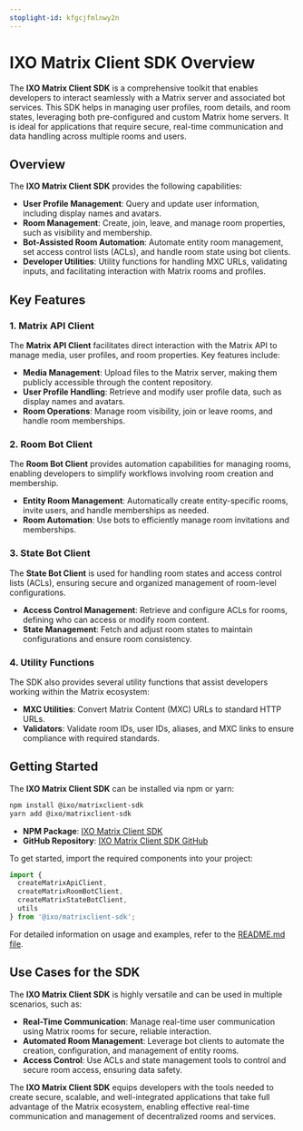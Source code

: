 ```yaml
---
stoplight-id: kfgcjfmlnwy2n
---
```


# IXO Matrix Client SDK Overview

The **IXO Matrix Client SDK** is a comprehensive toolkit that enables developers to interact seamlessly with a Matrix server and associated bot services. This SDK helps in managing user profiles, room details, and room states, leveraging both pre-configured and custom Matrix home servers. It is ideal for applications that require secure, real-time communication and data handling across multiple rooms and users.

## Overview

The **IXO Matrix Client SDK** provides the following capabilities:

- **User Profile Management**: Query and update user information, including display names and avatars.
- **Room Management**: Create, join, leave, and manage room properties, such as visibility and membership.
- **Bot-Assisted Room Automation**: Automate entity room management, set access control lists (ACLs), and handle room state using bot clients.
- **Developer Utilities**: Utility functions for handling MXC URLs, validating inputs, and facilitating interaction with Matrix rooms and profiles.

## Key Features

### 1. Matrix API Client

The **Matrix API Client** facilitates direct interaction with the Matrix API to manage media, user profiles, and room properties. Key features include:

- **Media Management**: Upload files to the Matrix server, making them publicly accessible through the content repository.
- **User Profile Handling**: Retrieve and modify user profile data, such as display names and avatars.
- **Room Operations**: Manage room visibility, join or leave rooms, and handle room memberships.

### 2. Room Bot Client

The **Room Bot Client** provides automation capabilities for managing rooms, enabling developers to simplify workflows involving room creation and membership.

- **Entity Room Management**: Automatically create entity-specific rooms, invite users, and handle memberships as needed.
- **Room Automation**: Use bots to efficiently manage room invitations and memberships.

### 3. State Bot Client

The **State Bot Client** is used for handling room states and access control lists (ACLs), ensuring secure and organized management of room-level configurations.

- **Access Control Management**: Retrieve and configure ACLs for rooms, defining who can access or modify room content.
- **State Management**: Fetch and adjust room states to maintain configurations and ensure room consistency.

### 4. Utility Functions

The SDK also provides several utility functions that assist developers working within the Matrix ecosystem:

- **MXC Utilities**: Convert Matrix Content (MXC) URLs to standard HTTP URLs.
- **Validators**: Validate room IDs, user IDs, aliases, and MXC links to ensure compliance with required standards.

## Getting Started

The **IXO Matrix Client SDK** can be installed via npm or yarn:

```bash
npm install @ixo/matrixclient-sdk
yarn add @ixo/matrixclient-sdk
```

- **NPM Package**: [IXO Matrix Client SDK](https://www.npmjs.com/package/@ixo/matrixclient-sdk)
- **GitHub Repository**: [IXO Matrix Client SDK GitHub](https://github.com/ixofoundation/ixo-matrixclient-sdk)

To get started, import the required components into your project:

```typescript
import {
  createMatrixApiClient,
  createMatrixRoomBotClient,
  createMatrixStateBotClient,
  utils
} from '@ixo/matrixclient-sdk';
```

For detailed information on usage and examples, refer to the [README.md file](https://github.com/ixofoundation/ixo-matrixclient-sdk/blob/main/README.md).

## Use Cases for the SDK

The **IXO Matrix Client SDK** is highly versatile and can be used in multiple scenarios, such as:

- **Real-Time Communication**: Manage real-time user communication using Matrix rooms for secure, reliable interaction.
- **Automated Room Management**: Leverage bot clients to automate the creation, configuration, and management of entity rooms.
- **Access Control**: Use ACLs and state management tools to control and secure room access, ensuring data safety.

The **IXO Matrix Client SDK** equips developers with the tools needed to create secure, scalable, and well-integrated applications that take full advantage of the Matrix ecosystem, enabling effective real-time communication and management of decentralized rooms and services.

